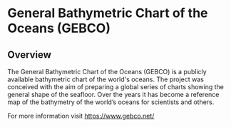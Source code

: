 
# General Bathymetric Chart of the Oceans (GEBCO)

## Overview

The General Bathymetric Chart of the Oceans (GEBCO) is a publicly available bathymetric chart of the world's oceans. 
The project was conceived with the aim of preparing a global series of charts showing the general shape of the seafloor. 
Over the years it has become a reference map of the bathymetry of the world’s oceans for scientists and others.

For more information visit https://www.gebco.net/

